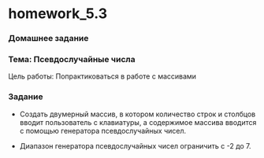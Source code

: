 # homework_5.3

### Домашнее задание

### Тема: Псевдослучайные числа

Цель работы: Попрактиковаться в работе с массивами

### Задание

* Создать двумерный массив, в котором количество строк и столбцов вводит пользователь с клавиатуры, а содержимое массива вводится с помощью генератора псевдослучайных чисел.

* Диапазон генератора псевдослучайных чисел ограничить с -2 до 7.
